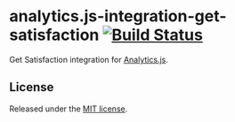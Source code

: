 # analytics.js-integration-get-satisfaction [![Build Status][ci-badge]][ci-link]

Get Satisfaction integration for [Analytics.js][].

## License

Released under the [MIT license](License.md).


[Analytics.js]: https://segment.com/docs/libraries/analytics.js/
[ci-link]: https://circleci.com/gh/segment-integrations/analytics.js-integration-get-satisfaction
[ci-badge]: https://circleci.com/gh/segment-integrations/analytics.js-integration-get-satisfaction.svg?style=svg
